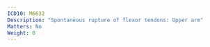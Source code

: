 ```yaml
---
ICD10: M6632
Description: "Spontaneous rupture of flexor tendons: Upper arm"
Matters: No
Weight: 0
---
```


